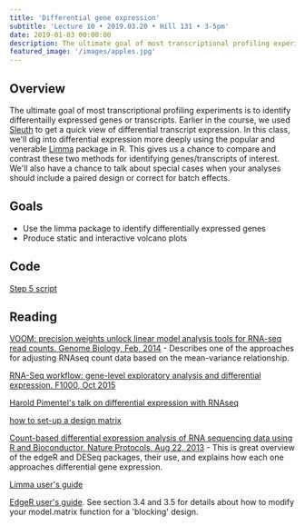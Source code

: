 ```yaml
---
title: 'Differential gene expression'
subtitle: 'Lecture 10 • 2019.03.20 • Hill 131 • 3-5pm'
date: 2019-01-03 00:00:00
description: The ultimate goal of most transcriptional profiling experiments is to identify differentailly expressed genes or transcripts.  In this class, we'll dig into differential expression using the popular and venerable Limma package in R. Finally, we'll continue to explore options for producing compelling plots from your differential expression results.
featured_image: '/images/apples.jpg'
---
```



## Overview

The ultimate goal of most transcriptional profiling experiments is to identify differentailly expressed genes or transcripts.  Earlier in the course, we used [Sleuth](http://pachterlab.github.io/sleuth/) to get a quick view of differential transcript expression.  In this class, we'll dig into differential expression more deeply using the popular and venerable [Limma](http://www.bioconductor.org/packages/release/bioc/html/limma.html) package in R.  This gives us a chance to compare and contrast these two methods for identifying genes/transcripts of interest.  We'll also have a chance to talk about special cases when your analyses should include a paired design or correct for batch effects. 

## Goals

* Use the limma package to identify differentially expressed genes
* Produce static and interactive volcano plots

## Code

[Step 5 script](http://DIYtranscriptomics.github.io/Code/files/Step5_diffGenes.R)

## Reading

[VOOM: precision weights unlock linear model analysis tools for RNA-seq read counts. Genome Biology, Feb, 2014](http://DIYtranscriptomics.github.io/Reading/files/voom.pdf) - Describes one of the approaches for adjusting RNAseq count data based on the mean-variance relationship.

[RNA-Seq workflow: gene-level exploratory analysis and differential expression. F1000, Oct 2015](http://f1000research.com/articles/4-1070/v1)

[Harold Pimentel's talk on differential expression with RNAseq](https://www.youtube.com/watch?v=BRWj6re9iGc)

[how to set-up a design matrix](http://genomicsclass.github.io/book/pages/expressing_design_formula.html)

[Count-based differential expression analysis of RNA sequencing data using R and Bioconductor. Nature Protocols, Aug 22, 2013](http://DIYtranscriptomics.github.io/Reading/files/nprot.2013.099.pdf) -  This is great overview of the edgeR and DESeq packages, their use, and explains how each one approaches differential gene expression.

[Limma user's guide](http://www.bioconductor.org/packages/release/bioc/vignettes/limma/inst/doc/usersguide.pdf)

[EdgeR user's guide](https://www.bioconductor.org/packages/release/bioc/vignettes/edgeR/inst/doc/edgeRUsersGuide.pdf).  See section 3.4 and 3.5 for details about how to modify your model.matrix function for a 'blocking' design.
